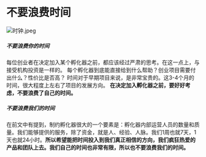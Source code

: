 # 不要浪费时间

![时钟.jpeg](http://upload-images.jianshu.io/upload_images/6053-586d191d956b8ad8.jpeg)

##### 不要浪费你的时间
每位创业者在决定加入某个孵化器之前，都应该经过严肃的思考。在这一点上，与接受机构投资是一样的。
每个孵化器到底能直接给到什么帮助？创业项目需要付出什么？性价比是否高？
时间对于早期项目来说，是非常宝贵的。这3-4个月的时间，很大程度上左右了项目的发展方向。
**在决定加入孵化器之前，要好好考虑，不要浪费了自己的时间。**

##### 不要浪费我们的时间
在前文中有提到，制约孵化器很大的一个要素是：孵化器内部运营人员的数量和质量。我们能够提供的服务，除了资金，就是人、经验、人脉。我们1周也就7天，1天也就24小时。**所以希望能把时间投入到我们真正相信的方向，我们疯狂热爱的产品和团队上去。我们自己的时间也非常有限，所以也不要浪费我们的时间。**
